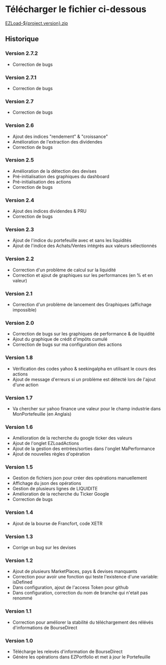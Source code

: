 # Télécharger le fichier ci-dessous

<a href="https://github.com/pemily/EZLoad-src/raw/main/release/${project.version}/EZLoad-${project.version}.zip" download>EZLoad-${project.version}.zip</a>


## Historique 
### Version 2.7.2
* Correction de bugs

### Version 2.7.1
* Correction de bugs

### Version 2.7
* Correction de bugs

### Version 2.6
* Ajout des indices "rendement" & "croissance"
* Amélioration de l'extraction des dividendes
* Correction de bugs

### Version 2.5
* Amélioration de la détection des devises
* Pré-initialisation des graphiques du dashboard
* Pré-initialisation des actions
* Correction de bugs

### Version 2.4
* Ajout des indices dividendes & PRU
* Correction de bugs

### Version 2.3
* Ajout de l'indice du portefeuille avec et sans les liquidités
* Ajout de l'indice des Achats/Ventes intégrés aux valeurs sélectionnés

### Version 2.2
* Correction d'un problème de calcul sur la liquidité
* Correction et ajout de graphiques sur les performances (en % et en valeur) 

### Version 2.1
* Correction d'un problème de lancement des Graphiques (affichage impossible)

### Version 2.0
* Correction de bugs sur les graphiques de performance & de liquidité
* Ajout du graphique de crédit d'impôts cumulé
* Correction de bugs sur ma configuration des actions 

### Version 1.8
* Vérification des codes yahoo & seekingalpha en utilisant le cours des actions
* Ajout de message d'erreurs si un problème est détecté lors de l'ajout d'une action

### Version 1.7
* Va chercher sur yahoo finance une valeur pour le champ industrie dans MonPortefeuille (en Anglais)

### Version 1.6
* Amélioration de la recherche du google ticker des valeurs
* Ajout de l'onglet EZLoadActions
* Ajout de la gestion des entrées/sorties dans l'onglet MaPerformance
* Ajout de nouvelles règles d'opération

### Version 1.5
* Gestion de fichiers json pour créer des opérations manuellement
* Affichage du json des opérations 
* Gestion de plusieurs lignes de LIQUIDITE
* Amélioration de la recherche du Ticker Google
* Correction de bugs

### Version 1.4
* Ajout de la bourse de Francfort, code XETR

### Version 1.3
* Corrige un bug sur les devises

### Version 1.2
* Ajout de plusieurs MarketPlaces, pays & devises manquants
* Correction pour avoir une fonction qui teste l'existence d'une variable: isDefined
* Dans configuration, ajout de l'access Token pour github
* Dans configuration, correction du nom de branche qui n'etait pas renommé


### Version 1.1
* Correction pour améliorer la stabilité du téléchargement des rélévés d'informations de BourseDirect 

 
### Version 1.0
* Télécharge les relevés d'information de BourseDirect
* Génère les opérations dans EZPortfolio et met à jour le Portefeuille


